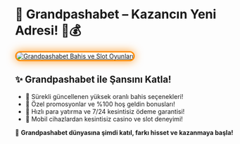 <h1>🎲 Grandpashabet – Kazancın Yeni Adresi! 🚀💰</h1>

<a href="https://cutt.ly/GrandSosyal" title="Grandpashabet Bahis ve Casino Keyfi">
  <img src="https://i.ibb.co/BtMhhf6/g-venligiris.jpg" alt="Grandpashabet Bahis ve Slot Oyunları" style="max-width: 100%; border: 3px solid #ff8c00; border-radius: 20px; box-shadow: 0 0 20px rgba(255, 140, 0, 0.8);">
</a>

<h2>✨ Grandpashabet ile Şansını Katla!</h2>
<ul>
  <li>🎯 Sürekli güncellenen yüksek oranlı bahis seçenekleri!</li>
  <li>🎉 Özel promosyonlar ve %100 hoş geldin bonusları!</li>
  <li>💸 Hızlı para yatırma ve 7/24 kesintisiz ödeme garantisi!</li>
  <li>📲 Mobil cihazlardan kesintisiz casino ve slot deneyimi!</li>
</ul>

<p>🔑 <strong>Grandpashabet dünyasına şimdi katıl, farkı hisset ve kazanmaya başla!</strong></p>

<meta name="description" content="Grandpashabet'te yüksek oranlı bahisler, zengin slot oyunları ve anında ödeme seçenekleri seni bekliyor. Hemen üye ol, kazanmaya başla!">
